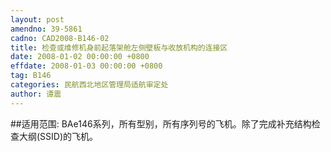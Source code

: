 ```yaml
---
layout: post
amendno: 39-5861
cadno: CAD2008-B146-02
title: 检查或维修机身前起落架舱左侧壁板与收放机构的连接区
date: 2008-01-02 00:00:00 +0800
effdate: 2008-01-03 00:00:00 +0800
tag: B146
categories: 民航西北地区管理局适航审定处
author: 谭震
---
```


##适用范围:
BAe146系列，所有型别，所有序列号的飞机。除了完成补充结构检查大纲(SSID)的飞机。

